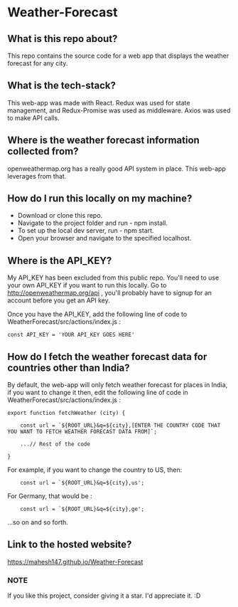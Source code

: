 # Weather-Forecast

## What is this repo about?

This repo contains the source code for a web app that displays the weather forecast for any city.

## What is the tech-stack?

This web-app was made with React. Redux was used for state management, and Redux-Promise was used as middleware. Axios was used to make API calls.

## Where is the weather forecast information collected from?

openweathermap.org has a really good API system in place. This web-app leverages from that.

## How do I run this locally on my machine?

 - Download or clone this repo.
 - Navigate to the project folder and run - npm install.
 - To set up the local dev server, run - npm start.
 - Open your browser and navigate to the specified localhost.

## Where is the API_KEY?

My API_KEY has been excluded from this public repo. You'll need to use your own API_KEY if you want to run this locally. Go to http://openweathermap.org/api , you'll probably have to signup for an account before you get an API key.

Once you have the API_KEY, add the following line of code to WeatherForecast/src/actions/index.js :

	const API_KEY = 'YOUR API_KEY GOES HERE'

## How do I fetch the weather forecast data for countries other than India?

By default, the web-app will only fetch weather forecast for places in India, if you want to change it then, edit the following line of code in WeatherForecast/src/actions/index.js :

	export function fetchWeather (city) {
                                                                       
		const url = `${ROOT_URL}&q=${city},[ENTER THE COUNTRY CODE THAT YOU WANT TO FETCH WEATHER FORECAST DATA FROM]`;

		...// Rest of the code

	}

For example, if you want to change the country to US, then:
	
		const url = `${ROOT_URL}&q=${city},us';

For Germany, that would be :
		
		const url = `${ROOT_URL}&q=${city},ge';

...so on and so forth.

## Link to the hosted website?

https://mahesh147.github.io/Weather-Forecast

### NOTE

If you like this project, consider giving it a star. I'd appreciate it. :D

